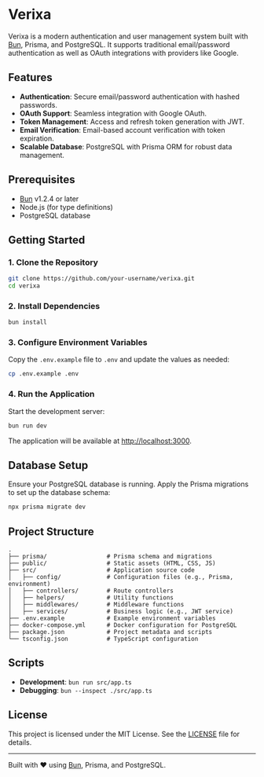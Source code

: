 # Verixa

Verixa is a modern authentication and user management system built with [Bun](https://bun.sh), Prisma, and PostgreSQL. It supports traditional email/password authentication as well as OAuth integrations with providers like Google.

## Features

- **Authentication**: Secure email/password authentication with hashed passwords.
- **OAuth Support**: Seamless integration with Google OAuth.
- **Token Management**: Access and refresh token generation with JWT.
- **Email Verification**: Email-based account verification with token expiration.
- **Scalable Database**: PostgreSQL with Prisma ORM for robust data management.

## Prerequisites

- [Bun](https://bun.sh) v1.2.4 or later
- Node.js (for type definitions)
- PostgreSQL database

## Getting Started

### 1. Clone the Repository

```bash
git clone https://github.com/your-username/verixa.git
cd verixa
```

### 2. Install Dependencies

```bash
bun install
```

### 3. Configure Environment Variables

Copy the `.env.example` file to `.env` and update the values as needed:

```bash
cp .env.example .env
```

### 4. Run the Application

Start the development server:

```bash
bun run dev
```

The application will be available at [http://localhost:3000](http://localhost:3000).

## Database Setup

Ensure your PostgreSQL database is running. Apply the Prisma migrations to set up the database schema:

```bash
npx prisma migrate dev
```

## Project Structure

```
.
├── prisma/                 # Prisma schema and migrations
├── public/                 # Static assets (HTML, CSS, JS)
├── src/                    # Application source code
│   ├── config/             # Configuration files (e.g., Prisma, environment)
│   ├── controllers/        # Route controllers
│   ├── helpers/            # Utility functions
│   ├── middlewares/        # Middleware functions
│   ├── services/           # Business logic (e.g., JWT service)
├── .env.example            # Example environment variables
├── docker-compose.yml      # Docker configuration for PostgreSQL
├── package.json            # Project metadata and scripts
└── tsconfig.json           # TypeScript configuration
```

## Scripts

- **Development**: `bun run src/app.ts`
- **Debugging**: `bun --inspect ./src/app.ts`

## License

This project is licensed under the MIT License. See the [LICENSE](LICENSE) file for details.

---

Built with ❤️ using [Bun](https://bun.sh), Prisma, and PostgreSQL.
